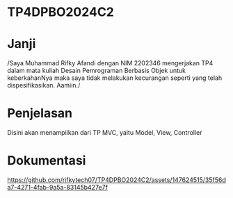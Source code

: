 # TP4DPBO2024C2
# Janji
/Saya Muhammad Rifky Afandi dengan NIM 2202346 mengerjakan TP4 dalam mata kuliah Desain Pemrograman Berbasis Objek untuk keberkahanNya maka saya tidak melakukan kecurangan seperti yang telah dispesifikasikan. Aamiin./

# Penjelasan
Disini akan menampilkan dari TP MVC, yaitu Model, View, Controller

# Dokumentasi
https://github.com/rifkytech07/TP4DPBO2024C2/assets/147624515/35f56da7-4271-4fab-9a5a-83145b427e7f

